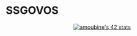 # SSGOVOS
<p align="center">
  <a href="https://github.com/oakoudad/badge42"><img src="https://badge.mediaplus.ma/levi/amoubine" alt="amoubine's 42 stats" /></a>
</p>
<!---
sbython/sbython is a ✨ special ✨ repository because its `README.md` (this file) appears on your GitHub profile.
You can click the Preview link to take a look at your changes.
--->
